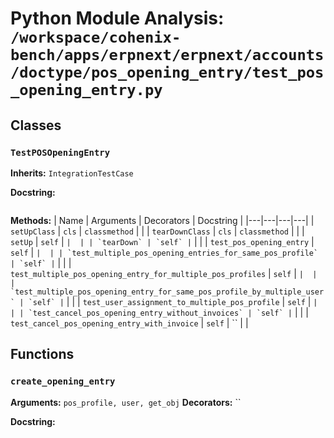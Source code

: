 # Python Module Analysis: `/workspace/cohenix-bench/apps/erpnext/erpnext/accounts/doctype/pos_opening_entry/test_pos_opening_entry.py`

## Classes

### `TestPOSOpeningEntry`
**Inherits:** `IntegrationTestCase`


**Docstring:**
```

```

**Methods:**
| Name | Arguments | Decorators | Docstring |
|---|---|---|---|
| `setUpClass` | `cls` | `classmethod` |  |
| `tearDownClass` | `cls` | `classmethod` |  |
| `setUp` | `self` | `` |  |
| `tearDown` | `self` | `` |  |
| `test_pos_opening_entry` | `self` | `` |  |
| `test_multiple_pos_opening_entries_for_same_pos_profile` | `self` | `` |  |
| `test_multiple_pos_opening_entry_for_multiple_pos_profiles` | `self` | `` |  |
| `test_multiple_pos_opening_entry_for_same_pos_profile_by_multiple_user` | `self` | `` |  |
| `test_user_assignment_to_multiple_pos_profile` | `self` | `` |  |
| `test_cancel_pos_opening_entry_without_invoices` | `self` | `` |  |
| `test_cancel_pos_opening_entry_with_invoice` | `self` | `` |  |





## Functions

### `create_opening_entry`
**Arguments:** `pos_profile, user, get_obj`
**Decorators:** ``

**Docstring:**
```

```

